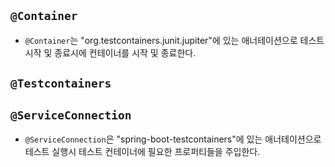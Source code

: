 ## `@Container`

- `@Container`는 "org.testcontainers.junit.jupiter"에 있는 애너테이션으로 테스트 시작 및 종료시에 컨테이너를 시작 및 종료한다.

## `@Testcontainers`


## `@ServiceConnection`

- `@ServiceConnection`은 "spring-boot-testcontainers"에 있는 애너테이션으로 테스트 실행시 테스트 컨테이너에 필요한 프로퍼티들을 주입한다.
